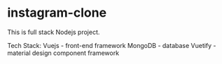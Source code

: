 # instagram-clone
This is full stack Nodejs project.

Tech Stack:
Vuejs - front-end framework
MongoDB - database
Vuetify - material design component framework
